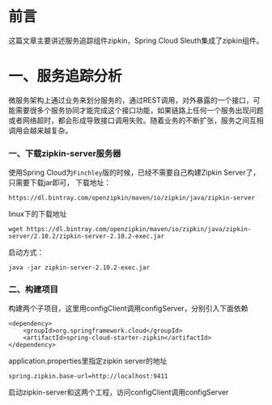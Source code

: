 # 前言

这篇文章主要讲述服务追踪组件zipkin，Spring Cloud Sleuth集成了zipkin组件。

# 一、服务追踪分析

微服务架构上通过业务来划分服务的，通过REST调用，对外暴露的一个接口，可能需要很多个服务协同才能完成这个接口功能，如果链路上任何一个服务出现问题或者网络超时，都会形成导致接口调用失败。随着业务的不断扩张，服务之间互相调用会越来越复杂。



### 一、下载zipkin-server服务器

使用Spring Cloud为`Finchley`版的时候，已经不需要自己构建Zipkin Server了，只需要下载jar即可，
下载地址：

```
https://dl.bintray.com/openzipkin/maven/io/zipkin/java/zipkin-server
```

linux下的下载地址

```
wget https://dl.bintray.com/openzipkin/maven/io/zipkin/java/zipkin-server/2.10.2/zipkin-server-2.10.2-exec.jar
```

启动方式：

```
java -jar zipkin-server-2.10.2-exec.jar
```



### 二、构建项目

构建两个子项目，这里用configClient调用configServer，分别引入下面依赖

```
<dependency>
	<groupId>org.springframework.cloud</groupId>
	<artifactId>spring-cloud-starter-zipkin</artifactId>
</dependency>
```

application.properties里指定zipkin server的地址

```
spring.zipkin.base-url=http://localhost:9411
```

启动zipkin-server和这两个工程，访问configClient调用configServer